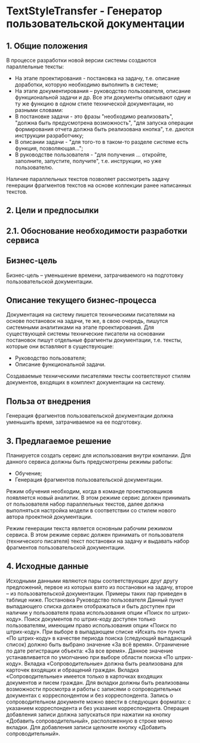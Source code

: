 # TextStyleTransfer - Генератор пользовательской документации
## 1. Общие положения
В процессе разработки новой версии системы создаются параллельные тексты:
* На этапе проектирования - постановка на задачу, т.е. описание доработки, которую 
необходимо выполнить в системе;
* На этапе документирования – руководство пользователя, описание функциональной
задачи и др.
Все эти документы описывают одну и ту же функцию в одном стиле технической документации, но 
разными словами:
* В постановке задачи - это фразы "необходимо реализовать", "должна быть предусмотрена 
возможность", "для запуска операции формирования отчета должна быть реализована 
кнопка", т.е. даются инструкции разработчику;
* В описании задачи - "для того-то в таком-то разделе системе есть функция, 
позволяющая...";
* В руководстве пользователя - "для получения ... откройте, заполните, запустите, получите",
т.е. инструкции, но уже пользователю.

Наличие параллельных текстов позволяет рассмотреть задачу генерации фрагментов текстов на 
основе коллекции ранее написанных текстов.
## 2. Цели и предпосылки
## 2.1. Обоснование необходимости разработки сервиса

## Бизнес-цель

Бизнес-цель – уменьшение времени, затрачиваемого на подготовку пользовательской 
документации.

## Описание текущего бизнес-процесса
Документация на систему пишется техническими писателями на основе постановок на задачи, те же, в свою очередь, пишутся системными аналитиками на этапе проектирования. Для существующей системы технические писатели на основании постановок пишут отдельные фрагменты документации, т.е. тексты, которые они вставляют в существующие:
* Руководство пользователя;
* Описание функциональной задачи.

Создаваемые техническими писателями тексты соответствуют стилям документов, входящих в комплект документации на систему.
## Польза от внедрения
Генерация фрагментов пользовательской документации должна уменьшить время, затрачиваемое на ее подготовку.
## 3. Предлагаемое решение
Планируется создать сервис для использования внутри компании. Для данного сервиса должны 
быть предусмотрены режимы работы:
* Обучение;
* Генерация фрагментов пользовательской документации.

Режим обучения необходим, когда в команде проектировщиков появляется новый аналитик. В этом режиме сервис должен принимать от пользователя набор параллельных текстов, далее должна выполняться настройка модели в соответствии со стилем нового автора проектной документации.

Режим генерации текста является основным рабочим режимом сервиса. В этом режиме сервис должен принимать от пользователя (технического писателя) текст постановки на задачу и выдавать набор фрагментов пользовательской документации.
## 4. Исходные данные
Исходными данными являются пары соответствующих друг другу предложений, первое из которых взято из постановки на задачу, второе – из пользовательской документации. Примеры таких пар приведен в таблице ниже.
Постановка Руководство пользователя
Данный пункт выпадающего списка должен 
отображаться и быть доступен при наличии у 
пользователя права использования опции «Поиск 
по штрих-коду».
Поиск документов по штрих-коду доступен только 
пользователям, имеющим право использования 
опции «Поиск по штрих-коду».
При выборе в выпадающем списке «Искать по» 
пункта «По штрих-коду» в качестве периода поиска 
(следующий выпадающий список) должно быть 
выбрано значение «За всё время».
Ограничение по дате регистрации объекта: «За 
все время». Данное значение устанавливается по 
умолчанию при выборе области поиска «По 
штрих-коду».
Вкладка «Сопроводительные» должна быть 
реализована для карточек входящих и обращений 
граждан.
Вкладка «Сопроводительные» имеется только в 
карточках входящих документов и писем 
граждан.
Для вкладки должны быть реализованы 
возможности просмотра и работы с записями о 
сопроводительных документах с корреспондентом 
и без корреспондента.
Запись о сопроводительном документе можно 
ввести в следующих форматах: с указанием 
корреспондента и без указания корреспондента.
Операция добавления записи должна запускаться 
при нажатии на кнопку «Добавить 
сопроводительный», расположенную в строке 
меню вкладки.
Для добавления записи щелкните кнопку «Добавить сопроводительный».
